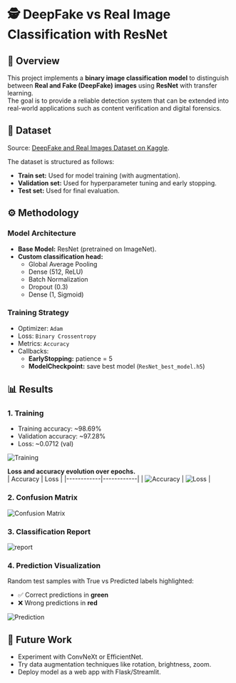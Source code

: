 # 🕵️ DeepFake vs Real Image Classification with ResNet

## 📌 Overview
This project implements a **binary image classification model** to distinguish between **Real and Fake (DeepFake) images** using **ResNet** with transfer learning.  
The goal is to provide a reliable detection system that can be extended into real-world applications such as content verification and digital forensics.  


## 📂 Dataset

Source: [DeepFake and Real Images Dataset on Kaggle](https://www.kaggle.com/datasets/manjilkarki/deepfake-and-real-images).

The dataset is structured as follows:
  - **Train set:** Used for model training (with augmentation).  
  - **Validation set:** Used for hyperparameter tuning and early stopping.  
  - **Test set:** Used for final evaluation.

## ⚙️ Methodology

###  **Model Architecture**
- **Base Model:** ResNet (pretrained on ImageNet).  
- **Custom classification head:**
  - Global Average Pooling  
  - Dense (512, ReLU)  
  - Batch Normalization  
  - Dropout (0.3)  
  - Dense (1, Sigmoid)
 
###  **Training Strategy**
- Optimizer: `Adam`  
- Loss: `Binary Crossentropy`  
- Metrics: `Accuracy`  
- Callbacks:
  - **EarlyStopping:** patience = 5   
  - **ModelCheckpoint:** save best model (`ResNet_best_model.h5`)


## 📊 Results

### 1. Training 
  - Training accuracy: ~98.69%
  - Validation accuracy: ~97.28%
  - Loss: ~0.0712 (val)

![Training](assets/Training.png)
    
**Loss and accuracy evolution over epochs.**  
| Accuracy | Loss |
|------------|------------|
| ![Accuracy](assets/Accuracy.png) | ![Loss](assets/Loss.png) |

### 2. Confusion Matrix 
![Confusion Matrix](assets/Confusion_Matrix.png)

### 3. Classification Report
![report](assets/Classification_report.png)

### 4. Prediction Visualization
Random test samples with True vs Predicted labels highlighted:  
- ✅ Correct predictions in **green**  
- ❌ Wrong predictions in **red**

![Prediction](assets/Prediction.png)

## 📌 Future Work
- Experiment with ConvNeXt or EfficientNet.
- Try data augmentation techniques like rotation, brightness, zoom.
- Deploy model as a web app with Flask/Streamlit.
